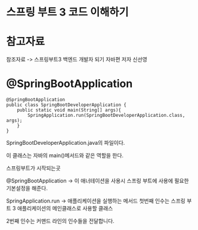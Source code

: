 스프링 부트 3 코드 이해하기
===

참고자료
===

참조자료 -> 스프링부트3 백엔드 개발자 되기 자바편 저자 신선영

@SpringBootApplication
====

    @SpringBootApplication
    public class SpringBootDeveloperApplication {
        public static void main(String[] args){
            SpringApplication.run(SpringBootDeveloperApplication.class, args);
        }
    }

SpringBootDeveloperApplication.java의 파일이다.

이 클래스는 자바의 main()메서드와 같은 역할을 한다.

스프링부트가 시작되는곳

@SpringBootApplication -> 이 애너테이션을 사용시 스프링 부트에 사용에 필요한 기본설정을 해준다.

 SpringApplication.run -> 애플리케이션을 실행하는 메서드 첫번째 인수는 스프링 부트 3 애플리케이션의 메인클래스로 사용할 클래스

 2번째 인수는 커맨드 라인의 인수들을 전달합니다.

 
